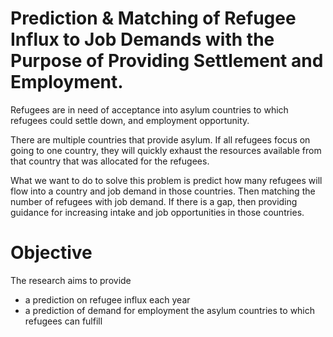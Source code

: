 # Prediction & Matching of Refugee Influx to Job Demands with the Purpose of Providing Settlement and Employment.

Refugees are in need of acceptance into asylum countries to which refugees could settle down, and employment opportunity.

There are multiple countries that provide asylum. If all refugees focus on going to one country, they will quickly exhaust the resources available from that country that was allocated for the refugees.

What we want to do to solve this problem is predict how many refugees will flow into a country and job demand in those countries. Then matching the number of refugees with job demand. If there is a gap, then providing guidance for increasing intake and job opportunities in those countries.


# Objective 

The research aims to provide
* a prediction on refugee influx each year​
* a prediction of demand for employment the asylum countries to which refugees can fulfill
